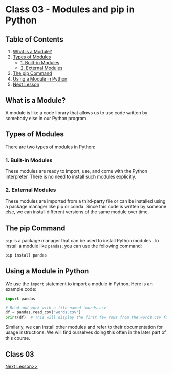 # Class 03 - Modules and pip in Python

## Table of Contents
1. [What is a Module?](#what-is-a-module)
2. [Types of Modules](#types-of-modules)
   - [1. Built-in Modules](#1-built-in-modules)
   - [2. External Modules](#2-external-modules)
3. [The pip Command](#the-pip-command)
4. [Using a Module in Python](#using-a-module-in-python)
5. [Next Lesson](#next-lesson)

## What is a Module?
A module is like a code library that allows us to use code written by somebody else in our Python program. 

## Types of Modules
There are two types of modules in Python:

### 1. Built-in Modules
These modules are ready to import, use, and come with the Python interpreter. There is no need to install such modules explicitly.

### 2. External Modules
These modules are imported from a third-party file or can be installed using a package manager like pip or conda. Since this code is written by someone else, we can install different versions of the same module over time.

## The pip Command
`pip` is a package manager that can be used to install Python modules. To install a module like `pandas`, you can use the following command:

```bash
pip install pandas
```

## Using a Module in Python
We use the `import` statement to import a module in Python. Here is an example code:

```python
import pandas

# Read and work with a file named 'words.csv'
df = pandas.read_csv('words.csv')
print(df)  # This will display the first few rows from the words.csv file
```

Similarly, we can install other modules and refer to their documentation for usage instructions. We will find ourselves doing this often in the later part of this course.

## Class 03
[Next Lesson>>](https://github.com/EngineerAbdulQadir/Learning-Python-Programming-Language/blob/main/Class%2004/Readme.md)